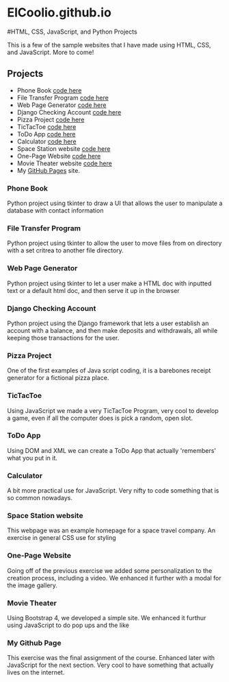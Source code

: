 # ElCoolio.github.io
#HTML, CSS, JavaScript, and Python Projects

This is a few of the sample websites that I have made using HTML, CSS, and JavaScript.  More to come!

## Projects


- Phone Book [code here](https://github.com/ElCoolio/Python-Projects/tree/main/Python%20Assignment%2005%20-%20Phone%20Book)
- File Transfer Program [code here](https://github.com/ElCoolio/Python-Projects/tree/main/Python%20Assignment%2012%20-%20File%20Transfer)
- Web Page Generator [code here](https://github.com/ElCoolio/Python-Projects/tree/main/Python%20assignment%2013%20-%20Web%20Page%20Generator)
- Django Checking Account [code here](https://github.com/ElCoolio/Python-Projects/tree/main/Python%20Assignment%2015%20-%20Checking%20account/Django_Checkbook_Project)
- Pizza Project [code here](https://github.com/ElCoolio/Tech-Academy-Projects/tree/main/JavaScript_Projects/Pizza_Project)
- TicTacToe [code here](https://github.com/ElCoolio/Tech-Academy-Projects/tree/main/JavaScript_Projects/TicTacToe)
- ToDo App [code here](https://github.com/ElCoolio/Tech-Academy-Projects/tree/main/JavaScript_Projects/Todo_app)
- Calculator [code here](https://github.com/ElCoolio/Tech-Academy-Projects/tree/main/JavaScript_Projects/Calculator)
- Space Station website [code here](https://github.com/ElCoolio/Tech-Academy-Projects/tree/main/HTML_and_CSS_Projects/Project%20SS)
- One-Page Website [code here](https://github.com/ElCoolio/Tech-Academy-Projects/tree/main/HTML_and_CSS_Projects/One-Page%20Website)
- Movie Theater website [code  here](https://github.com/ElCoolio/Tech-Academy-Projects/tree/main/HTML_and_CSS_Projects/bootstrap4_project)
- My [GitHub Pages](https://elcoolio.github.io/) site.

### Phone Book
Python project using tkinter to draw a UI that allows the user to manipulate a database with contact information

### File Transfer Program
Python project using tkinter to allow the user to move files from on directory with a set critrea to another file directory.

### Web Page Generator
Python project using tkinter to let a user make a HTML doc with inputted text or a default html doc, and then serve it up in the browser

### Django Checking Account
Python project using the Django framework that lets a user establish an account with a balance, and then make deposits and withdrawals, all while keeping those transactions for the user.

### Pizza Project
One of the first examples of Java script coding, it is a barebones receipt generator for a fictional pizza place.

### TicTacToe
Using JavaScript we made a very TicTacToe Program, very cool to develop a game, even if all the computer does is pick a random, open slot.

### ToDo App
Using DOM and XML we can create a ToDo App that actually 'remembers' what you put in it.

### Calculator
A bit more practical use for JavaScript.  Very nifty to code something that is so common nowadays.

### Space Station website
This webpage was an example homepage for a space travel company.  An exercise in general CSS use for styling

### One-Page Website
Going off of the previous exercise we added some personalization to the creation process, including a video.  We enhanced it further with a modal for the image gallery.

### Movie Theater
Using Bootstrap 4, we developed a simple site.  We enhanced it furthur using JavaScript to do pop ups and the like

### My Github Page
This exercise was the final assignment of the course. Enhanced later with JavaScript for the next section.  Very cool to have something that actually lives on the internet.
